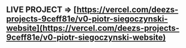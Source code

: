 ## LIVE PROJECT => **[https://vercel.com/deezs-projects-9ceff81e/v0-piotr-siegoczynski-website](https://vercel.com/deezs-projects-9ceff81e/v0-piotr-siegoczynski-website)**

